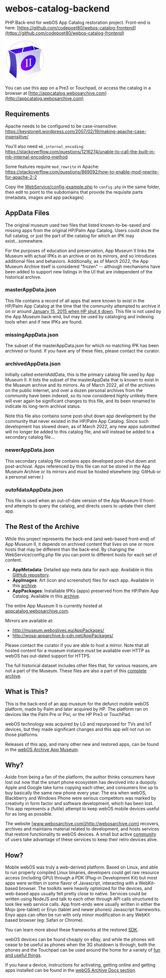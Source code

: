 # webos-catalog-backend

PHP Back-end for webOS App Catalog restoration project. Front-end is here: [https://github.com/codepoet80/webos-catalog-frontend](https://github.com/codepoet80/webos-catalog-frontend)

![App Icon](assets/icon.png)

You can use this app on a Pre3 or Touchpad, or access the catalog in a browser at [http://appcatalog.webosarchive.com](http://appcatalog.webosarchive.com)

## Requirements

Apache needs to be configured to be case-insensitive:
https://keystoneit.wordpress.com/2007/02/19/making-apache-case-insensitive/

You'll also need `mb_internal_encoding`:
https://stackoverflow.com/questions/1216274/unable-to-call-the-built-in-mb-internal-encoding-method

Some features require `mod_rewrite` in Apache: https://stackoverflow.com/questions/869092/how-to-enable-mod-rewrite-for-apache-2-2

Copy the [WebService/config-example.php](https://github.com/codepoet80/webos-catalog-backend/blob/main/WebService/config.php) to `config.php` in the same folder, then edit to point to the subdomains that provide the requisite parts (metadata, images and app packages)

## AppData Files

The original museum used two files that listed known-to-be-saved and missing apps from the original HP/Palm App Catalog. Users could show the full catalog, or just the part of the catalog for which an IPK may exist...somewhere.

For the purposes of education and preservation, App Museum II links the Museum with actual IPKs in an archive or on its mirrors, and so introduces additional files and behaviors. Additionally, as of March 2022, the App Museum Archive itself is considered "frozen" -- although mechanisms have been added to support new listings in the UI that are independent of the historical archive.

### masterAppData.json

This file contains a record of all apps that were known to exist in the HP/Palm App Catalog at the time that the community attempted to archive it on or around [January 15, 2015 when HP shut it down](https://pivotce.com/2014/10/16/hp-to-shut-down-catalog-and-cloud-services/). This file is not used by the App Museum back-end, but may be used by cataloging and indexing tools when and if new IPKs are found.

### missingAppData.json

The subset of the masterAppData.json for which no matching IPK has been archived or found. If you have any of these files, please contact the curator.

### archivedAppData.json

Initially called extentAddData, this is the primary catalog file used by App Museum II. It lists the subset of the masterAppData that is known to exist in the Museum archive and its mirrors. As of March 2022, all of the archives on the public Internet, and over a dozen personal archives from the community have been indexed, so its now considered highly unlikely there will ever again be significant changes to this file, and its been renamed to indicate its long-term archival status.

Note this file also contains some post-shut down app development by the community that never existed in the HP/Palm App Catalog. Since such development has slowed down, as of March 2022, any new apps submitted will no longer be added to this catalog file, and will instead be added to a secondary catalog file...

### newerAppData.json

This secondary catalog file contains apps developed post-shut down and post-archival. Apps referenced by this file can not be stored in the App Museum Archive or its mirrors and must be hosted elsewhere (eg: GitHub or a personal server.)

### outofdataAppData.json

This file is used when an out-of-date version of the App Museum II front-end attempts to query the catalog, and directs users to update their client app.

## The Rest of the Archive

While this project represents the back-end (and web-based front-end) of App Museum II, it depends on archived content that lives on one or more hosts that may be different than the back-end. By changing the WebService/config.php file you can point to different hosts for each set of content.

+ **AppMetadata**: Detailed app meta data for each app. Available in this [GitHub repository](https://www.github.com/codepoet80/webos-catalog-metadata).
+ **AppImages**: Art (icon and screenshot) files for each app. Available in this [archive]().
+ **AppPackages**: Installable IPKs (apps) preserved from the HP/Palm App Catalog. Available in this [archive](https://1drv.ms/u/s!Av5IQUxnr8DUj6JMI3E5v9ySZTtWmQ?e=J2YFJc).

The entire App Museum II is currently hosted at [appcatalog.webosarchive.com](http://appcatalog.webosarchive.com). 

Mirrors are available at:
+ http://museum.weboslives.eu/AppPackages/
+ http://wosa-apparchive.b-cdn.net/AppPackages/

Please contact the curator if you are able to host a mirror. Note that all hosted content for a museum instance *must* be available over HTTP as webOS has out-dated support for HTTPS.

The full historical dataset includes other files that, for various reasons, are not a part of the Museum. These files are also a part of this [complete archive](https://1drv.ms/u/s!Av5IQUxnr8DUj6JRBurzQFBNbg0WOQ?e=Y64Ybq).

## What is This?

This is the back-end of an app museum for the defunct mobile webOS platform, made by Palm and later acquired by HP. The platform ran on devices like the Palm Pre or Pixi, or the HP Pre3 or TouchPad. 

webOS technology was acquired by LG and repurposed for TVs and IoT devices, but they made significant changes and this app will not run on those platforms.

Releases of this app, and many other new and restored apps, can be found in the [webOS Archive App Museum](http://appcatalog.webosarchive.com).

## Why?

Aside from being a fan of the platform, the author thinks consumers have lost out now that the smart phone ecosystem has devolved into a duopoly.
Apple and Google take turns copying each other, and consumers line up to buy basically the same new phone every year. The era when webOS, Blackberry and 
Windows Phone were serious competitors was marked by creativity in form factor and software development, which has been lost. This app represents a (futile)
attempt to keep webOS mobile devices useful for as long as possible.

The website [www.webosarchive.com](http://webosarchive.com) recovers, archives and maintains material related to development, and hosts services
that restore functionality to webOS devices. A small but active [community](http://www.webosarchive.com/discord) of users take advantage of these services to keep their retro devices alive.

## How?

Mobile webOS was truly a web-derived platform. Based on Linux, and able to run properly compiled Linux binaries, developers could get raw resource access (including GPU) through a PDK (Plug-in Development Kit) but most apps were written in some flavor of Javascript, interacting with a WebKit-based browser. The toolkits were heavily optimized for the devices, and web-based apps usually felt pretty close to native. Services could be written using NodeJS and talk to each other through API calls structured to look like web service calls. App front-ends were usually written in either the Mojo (pre-tablet) or Enyo (tablet and newer phones) Javascript frameworks. Enyo apps can often be run with only minor modification in any WebKit based browser (eg: Safari or Chrome).

You can learn more about these frameworks at the restored [SDK](http://sdk.webosarchive.com).

webOS devices can be found cheaply on eBay, and while the phones will cease to be useful as phones when the 3G shutdown is through, both the phones and the Touchpad can be used around the home for a variety of [fun and useful things](http://www.webosarchive.com/docs/thingstotry/).

If you have a device, instructions for activating, getting online and getting apps installed can be found in the [webOS Archive Docs section](http://www.webosarchive.com/docs/activate/).

